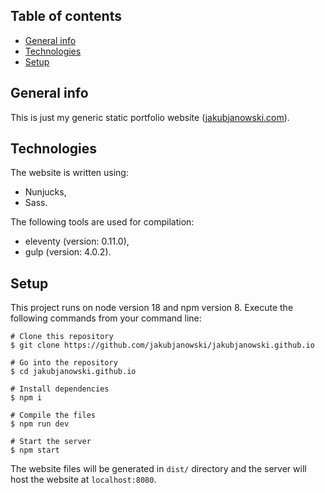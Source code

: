 ## Table of contents

- [General info](#general-info)
- [Technologies](#technologies)
- [Setup](#setup)

## General info

This is just my generic static portfolio website ([jakubjanowski.com](https://jakubjanowski.com)).

## Technologies

The website is written using:

- Nunjucks,
- Sass.

The following tools are used for compilation:

- eleventy (version: 0.11.0),
- gulp (version: 4.0.2).

## Setup

This project runs on node version 18 and npm version 8. Execute the following commands from your command line:

```
# Clone this repository
$ git clone https://github.com/jakubjanowski/jakubjanowski.github.io

# Go into the repository
$ cd jakubjanowski.github.io

# Install dependencies
$ npm i

# Compile the files
$ npm run dev

# Start the server
$ npm start
```

The website files will be generated in `dist/` directory and the server will host the website at `localhost:8080`.
